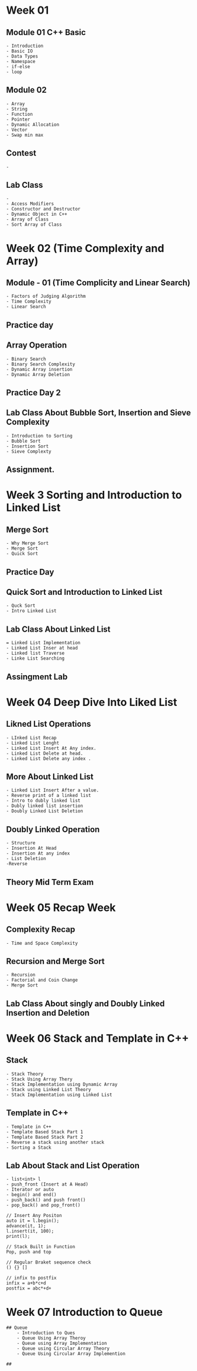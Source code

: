 # Week 01 
## Module 01 C++ Basic 
    - Introduction 
    - Basic IO 
    - Data Types 
    - Namespace 
    - if-else
    - loop 
## Module 02 
    - Array
    - String 
    - Function 
    - Pointer 
    - Dynamic Allocation 
    - Vector 
    - Swap min max 

## Contest 
    -

## Lab Class 
    -
    - Access Modifiers 
    - Constructor and Destructor 
    - Dynamic Object in C++
    - Array of Class 
    - Sort Array of Class 

# Week 02 (Time Complexity and Array)
## Module - 01 (Time Complicity and Linear Search)
    - Factors of Judging Algorithm 
    - Time Complexity 
    - Linear Search

## Practice day 

## Array Operation 
    - Binary Search 
    - Binary Search Complexity 
    - Dynamic Array insertion 
    - Dynamic Array Deletion 

## Practice Day 2 

## Lab Class About Bubble Sort, Insertion and Sieve Complexity 
    - Introduction to Sorting 
    - Bubble Sort 
    - Insertion Sort 
    - Sieve Complexty 

## Assignment. 

# Week 3 Sorting and Introduction to Linked List
## Merge Sort 
    - Why Merge Sort 
    - Merge Sort 
    - Quick Sort 

## Practice Day 
    

## Quick Sort and Introduction to Linked List
    - Quck Sort 
    - Intro Linked List 

## Lab Class About Linked List 
    = Linked List Implementation 
    - Linked List Inser at head 
    - Linked list Traverse 
    - Linke List Searching 

## Assingment Lab 

# Week 04 Deep Dive Into Liked List
## Likned List Operations 
    - LInked List Recap 
    - Linked List Lenght 
    - Linked List Insert At Any index. 
    - Linked List Delete at head.
    - Linked List Delete any index .

## More About Linked List 
    - Linked List Insert After a value. 
    - Reverse print of a linked list 
    - Intro to dubly linked list 
    - Dubly linked list insertion 
    - Doubly Linked List Deletion 

## Doubly Linked Operation 
    - Structure 
    - Insertion At Head 
    - Insertion At any index
    - List Deletion 
    -Reverse


## Theory Mid Term Exam 

# Week 05 Recap Week 

## Complexity Recap 
    - Time and Space Complexity 

## Recursion and Merge Sort 
    - Recursion 
    - Factorial and Coin Change 
    - Merge Sort 


## Lab Class About singly and Doubly Linked Insertion and Deletion 


# Week 06 Stack and Template in C++  
## Stack 
    - Stack Theory
    - Stack Using Array Thery 
    - Stack Implementation using Dynamic Array
    - Stack using Linked List Theory 
    - Stack Implementation using Linked List 

## Template in C++ 
    - Template in C++
    - Template Based Stack Part 1 
    - Template Based Stack Part 2
    - Reverse a stack using another stack 
    - Sorting a Stack 


## Lab About Stack and List Operation 
    - list<int> l 
    - push_front (Insert at A Head)
    - Iterator or auto 
    - begin() and end()
    - push_back() and push front()
    - pop_back() and pop_front()
    
    // Insert Any Positon 
    auto it = l.begin();
    advance(it, 1);
    l.insert(it, 100);
    print(l);

    // Stack Built in Function 
    Pop, push and top 

    // Regular Braket sequence check 
    () {} []

    // infix to postfix 
    infix = a+b*c+d
    postfix = abc*+d+
    

#   Week 07 Introduction to Queue 
    ## Queue 
        - Introduction to Ques 
        - Queue Using Array Theroy 
        - Queue using Array Implementation 
        - Queue using Circular Array Theory 
        - Queue Using Circular Array Implemention 
        
    ##  








    



    